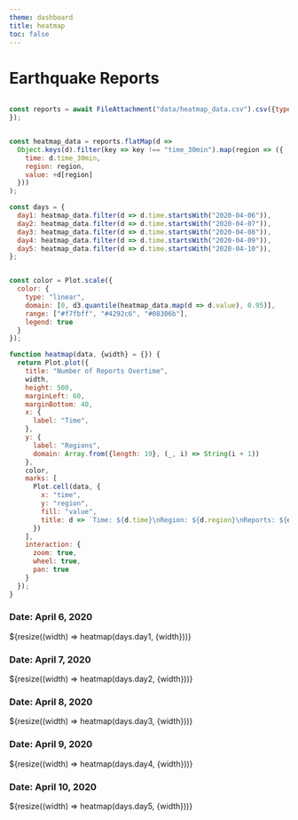```yaml
---
theme: dashboard
title: heatmap
toc: false
---
```


# Earthquake Reports

```js

const reports = await FileAttachment("data/heatmap_data.csv").csv({typed: true,
});


const heatmap_data = reports.flatMap(d =>
  Object.keys(d).filter(key => key !== "time_30min").map(region => ({
    time: d.time_30min,
    region: region,
    value: +d[region]
  }))
);

const days = {
  day1: heatmap_data.filter(d => d.time.startsWith("2020-04-06")),
  day2: heatmap_data.filter(d => d.time.startsWith("2020-04-07")),
  day3: heatmap_data.filter(d => d.time.startsWith("2020-04-08")),
  day4: heatmap_data.filter(d => d.time.startsWith("2020-04-09")),
  day5: heatmap_data.filter(d => d.time.startsWith("2020-04-10")),
};


```

```js

const color = Plot.scale({
  color: {
    type: "linear",
    domain: [0, d3.quantile(heatmap_data.map(d => d.value), 0.95)], 
    range: ["#f7fbff", "#4292c6", "#08306b"], 
    legend: true
  }
});


```

```js
function heatmap(data, {width} = {}) {
  return Plot.plot({
    title: "Number of Reports Overtime",
    width,
    height: 500,
    marginLeft: 60,
    marginBottom: 40,
    x: {
      label: "Time",
    },
    y: {
      label: "Regions",
      domain: Array.from({length: 19}, (_, i) => String(i + 1)) 
    },
    color,
    marks: [
      Plot.cell(data, {
        x: "time",
        y: "region",
        fill: "value",
        title: d => `Time: ${d.time}\nRegion: ${d.region}\nReports: ${d.value}`
      })
    ],
    interaction: {
      zoom: true,
      wheel: true,
      pan: true
    }
  });
}


```

<div class="grid grid-cols-1">
  <div class="card">
    <h3>Date: April 6, 2020</h3>
    ${resize((width) => heatmap(days.day1, {width}))}
  </div>
    <div class="card">
    <h3>Date: April 7, 2020</h3>
    ${resize((width) => heatmap(days.day2, {width}))}
  </div>
    <div class="card">
    <h3>Date: April 8, 2020</h3>
    ${resize((width) => heatmap(days.day3, {width}))}
  </div>
    <div class="card">
    <h3>Date: April 9, 2020</h3>
    ${resize((width) => heatmap(days.day4, {width}))}
  </div>
      <div class="card">
    <h3>Date: April 10, 2020</h3>
    ${resize((width) => heatmap(days.day5, {width}))}
  </div>

</div>

